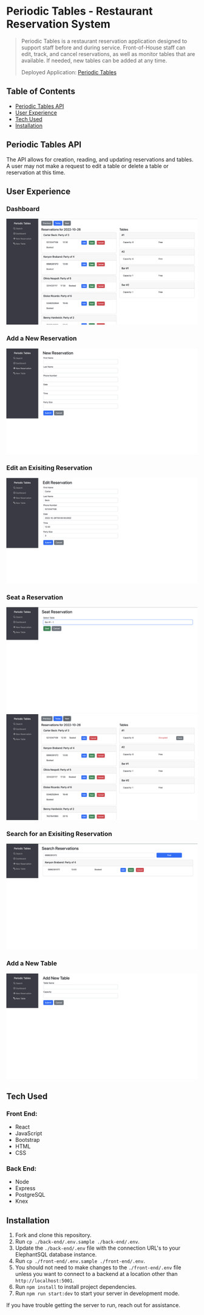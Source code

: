 # Periodic Tables - Restaurant Reservation System

> Periodic Tables is a restaurant reservation application designed to support staff before and during service. Front-of-House staff can edit, track, and cancel reservations, as well as monitor tables that are available. If needed, new tables can be added at any time. 
> 
> Deployed Application: [Periodic Tables](https://periodic-tables-client-two.vercel.app/dashboard)

## Table of Contents

* [Periodic Tables API](#periodic-tables-api)
* [User Experience](#user-experience)
* [Tech Used](#tech-used)
* [Installation](#installation)

## Periodic Tables API

The API allows for creation, reading, and updating reservations and tables. A user may not make a request to edit a table or delete a table or reservation at this time.

## User Experience

### Dashboard
![dashboard](/images/Dashboard.png)

### Add a New Reservation
![new reservation](/images/NewReservation.png)

### Edit an Exisiting Reservation
![edit reservation](/images/EditReservation.png)

### Seat a Reservation
![seat select](/images/SeatSelect.png)
![dashboard seated](/images/DashboardSeated.png)

### Search for an Exisiting Reservation
![search reservations](/images/SearchReservations.png)

### Add a New Table
![add table](/images/AddTable.png)

## Tech Used

### Front End:
* React
* JavaScript
* Bootstrap
* HTML
* CSS

### Back End:
* Node
* Express
* PostgreSQL
* Knex

## Installation

1. Fork and clone this repository.
1. Run `cp ./back-end/.env.sample ./back-end/.env`.
1. Update the `./back-end/.env` file with the connection URL's to your ElephantSQL database instance.
1. Run `cp ./front-end/.env.sample ./front-end/.env`.
1. You should not need to make changes to the `./front-end/.env` file unless you want to connect to a backend at a location other than `http://localhost:5001`.
1. Run `npm install` to install project dependencies.
1. Run `npm run start:dev` to start your server in development mode.

If you have trouble getting the server to run, reach out for assistance.

